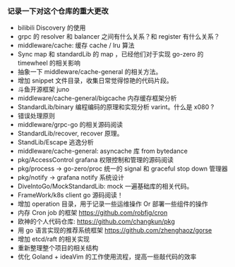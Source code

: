 ### 记录一下对这个仓库的重大更改

- bilibili Discovery 的使用
- grpc 的 resolver 和 balancer 之间有什么关系？和 register 有什么关系？
- middleware/cache: 缓存 cache / lru 算法
- Sync map 和 standardLib 的 map ，已经他们对于实现 go-zero 的 timewheel 的相关影响
- 抽象一下 middleware/cache-general 的相关方法。
- 增加 snippet 文件目录，收集日常觉得惊艳的代码片段。
- 斗鱼开源框架 juno
- middleware/cache-general/bigcache 内存缓存框架分析
- StandardLib/binary 编程编码的原理和实现分析 varint。什么是 x080 ? 
- 错误处理原则
- middleware/grpc-go 的相关源码阅读
- StandardLib/recover, recover 原理。
- StandLib/Escape 逃逸分析
- middleware/cache-general: asyncache 库 from bytedance
- pkg/AccessControl grafana 权限控制和管理的源码阅读
- pkg/process -> go-zero/proc 统一的 signal 和 graceful stop down 管理器
- pkg/notify -> grafana notify 系统设计
- DiveIntoGo/MockStandardLib: mock 一遍基础库的相关代码。
- FrameWork/k8s client go 源码阅读！
- 增加 operation 目录，用于记录一些运维操作 Or 部署一些组件的操作
- 内存 Cron job 的框架 https://github.com/robfig/cron
- 欧神的个人代码仓库: https://github.com/changkun/pkg
- 用 go 语言实现的推荐系统框架 https://github.com/zhenghaoz/gorse
- 增加 etcd/raft 的相关实现
- 重新整理整个项目的相关结构
- 优化 Goland + ideaVim 的工作使用流程，提高一些敲代码的效率